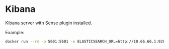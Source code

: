 # Kibana

Kibana server with Sense plugin installed.

Example:

```bash
docker run --rm -p 5601:5601 -e ELASTICSEARCH_URL=http://10.66.66.1:9200 cjsaylor/kibana
```